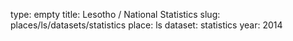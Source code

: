 type: empty
title: Lesotho / National Statistics
slug: places/ls/datasets/statistics
place: ls
dataset: statistics
year: 2014
